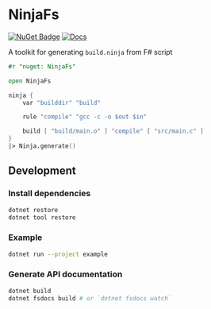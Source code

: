 # NinjaFs

[![NuGet Badge](https://buildstats.info/nuget/NinjaFs)](https://www.nuget.org/packages/NinjaFs/)  [![Docs](https://github.com/0918nobita/NinjaFs/actions/workflows/docs.yml/badge.svg)](https://0918nobita.github.io/NinjaFs)

A toolkit for generating `build.ninja` from F# script

```fsharp
#r "nuget: NinjaFs"

open NinjaFs

ninja {
    var "builddir" "build"

    rule "compile" "gcc -c -o $out $in"

    build [ "build/main.o" ] "compile" [ "src/main.c" ]
}
|> Ninja.generate()
```

## Development

### Install dependencies

```bash
dotnet restore
dotnet tool restore
```

### Example


```bash
dotnet run --project example
```

### Generate API documentation

```bash
dotnet build
dotnet fsdocs build # or `dotnet fsdocs watch`
```
